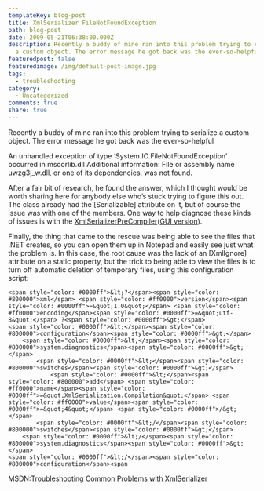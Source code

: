 ```yaml
---
templateKey: blog-post
title: XmlSerializer FileNotFoundException
path: blog-post
date: 2009-05-21T06:38:00.000Z
description: Recently a buddy of mine ran into this problem trying to serialize
  a custom object. The error message he got back was the ever-so-helpful
featuredpost: false
featuredimage: /img/default-post-image.jpg
tags:
  - troubleshooting
category:
  - Uncategorized
comments: true
share: true
---
```

Recently a buddy of mine ran into this problem trying to serialize a custom object. The error message he got back was the ever-so-helpful

An unhandled exception of type ‘System.IO.FileNotFoundException’ occurred in mscorlib.dll Additional information: File or assembly name uwzg3j_w.dll, or one of its dependencies, was not found.

After a fair bit of research, he found the answer, which I thought would be worth sharing here for anybody else who’s stuck trying to figure this out. The class already had the \[Serializable] attribute on it, but of course the issue was with one of the members. One way to help diagnose these kinds of issues is with the [XmlSerializerPreCompiler](http://www.sellsbrothers.com/tools/#XmlSerializerPreCompiler)([GUI version](http://www.cybral.com/downloads.aspx)).

Finally, the thing that came to the rescue was being able to see the files that .NET creates, so you can open them up in Notepad and easily see just what the problem is. In this case, the root cause was the lack of an \[XmlIgnore] attribute on a static property, but the trick to being able to view the files is to turn off automatic deletion of temporary files, using this configuration script:



```
<span style="color: #0000ff">&lt;?</span><span style="color: #800000">xml</span> <span style="color: #ff0000">version</span><span style="color: #0000ff">=&quot;1.0&quot;</span> <span style="color: #ff0000">encoding</span><span style="color: #0000ff">=&quot;utf-8&quot;</span> ?<span style="color: #0000ff">&gt;</span>
<span style="color: #0000ff">&lt;</span><span style="color: #800000">configuration</span><span style="color: #0000ff">&gt;</span>
    <span style="color: #0000ff">&lt;</span><span style="color: #800000">system.diagnostics</span><span style="color: #0000ff">&gt;</span>
        <span style="color: #0000ff">&lt;</span><span style="color: #800000">switches</span><span style="color: #0000ff">&gt;</span>
            <span style="color: #0000ff">&lt;</span><span style="color: #800000">add</span> <span style="color: #ff0000">name</span><span style="color: #0000ff">=&quot;XmlSerialization.Compilation&quot;</span> <span style="color: #ff0000">value</span><span style="color: #0000ff">=&quot;4&quot;</span> <span style="color: #0000ff">/&gt;</span>
        <span style="color: #0000ff">&lt;/</span><span style="color: #800000">switches</span><span style="color: #0000ff">&gt;</span>
    <span style="color: #0000ff">&lt;/</span><span style="color: #800000">system.diagnostics</span><span style="color: #0000ff">&gt;</span>
<span style="color: #0000ff">&lt;/</span><span style="color: #800000">configuration</span><span
```

MSDN:[Troubleshooting Common Problems with XmlSerializer](http://msdn.microsoft.com/en-us/library/aa302290.aspx)